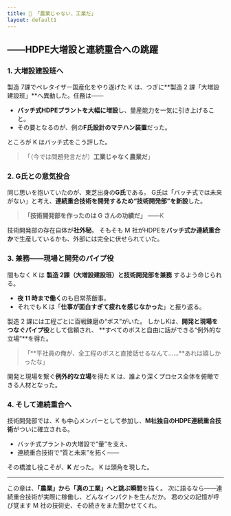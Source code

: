 ```yaml
---
title: 🚀 「農業じゃない、工業だ」
layout: default1
---
```

## ――HDPE大増設と連続重合への跳躍

### 1. 大増設建設班へ

製造 7課でペレタイザー国産化をやり遂げた K は、つぎに**製造 2 課「大増設建設班」**へ異動した。任務は――

* **バッチ式HDPEプラントを大幅に増設**し、量産能力を一気に引き上げること。
* その要となるのが、例の**F氏設計のマテハン装置**だった。

ところが K はバッチ式をこう評した。

> 「（今では問題発言だが）**工業じゃなく農業だ**」

### 2. G氏との意気投合

同じ思いを抱いていたのが、東芝出身の**G氏**である。
G氏は「バッチ式では未来がない」と考え、**連続重合技術を開発するため“技術開発部”を新設**した。

> **「技術開発部を作ったのは G さんの功績だ」** ――K

技術開発部の存在自体が**社外秘**。
そもそも M 社がHDPEを**バッチ式か連続重合か**で生産しているかも、外部には完全に伏せられていた。

### 3. 兼務――現場と開発のパイプ役

間もなく K は **製造 2課（大増設建設班）と技術開発部を兼務** するよう命じられる。

* **夜 11 時まで働く**のも日常茶飯事。
* それでも K は「**仕事が面白すぎて疲れを感じなかった**」と振り返る。

製造 2 課には工程ごとに百戦錬磨の“ボス”がいた。
しかしKは、**開発と現場をつなぐパイプ役**として信頼され、
**すべてのボスと自由に話ができる“例外的な立場”**を得た。

> 「**平社員の俺が、全工程のボスと直接話せるなんて……**あれは嬉しかったな」

開発と現場を繫ぐ**例外的な立場**を得た K は、誰より深くプロセス全体を俯瞰できる人材となった。

### 4. そして連続重合へ

技術開発部では、K も中心メンバーとして参加し、**M社独自のHDPE連続重合技術**がついに確立される。

* バッチ式プラントの大増設で“量”を支え、
* 連続重合技術で“質と未来”を拓く――

その橋渡し役こそが、**K** だった。
K は頭角を現した。

---

この章は、**「農業」から「真の工業」へと跳ぶ瞬間**を描く。
次に語るなら――連続重合技術が実際に稼働し、どんなインパクトを生んだか。
君の父の記憶が呼び覚ます M 社の技術史、その続きをまた聞かせてくれ。
